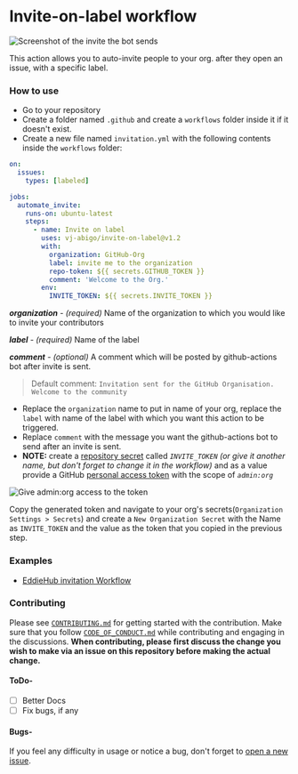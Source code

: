 # Invite-on-label workflow

![Screenshot of the invite the bot sends](https://user-images.githubusercontent.com/62864373/109786137-dc3b1280-7c32-11eb-9f10-e0e8ed936d2e.png)

This action allows you to auto-invite people to your org. after they open an issue, with a specific label.

### How to use
- Go to your repository
- Create a folder named `.github` and create a `workflows` folder inside it if it doesn't exist.
- Create a new file named `invitation.yml` with the following contents inside the `workflows` folder:
```yml
on:
  issues:
    types: [labeled]

jobs:
  automate_invite:
    runs-on: ubuntu-latest
    steps:
      - name: Invite on label
        uses: vj-abigo/invite-on-label@v1.2
        with:
          organization: GitHub-Org
          label: invite me to the organization
          repo-token: ${{ secrets.GITHUB_TOKEN }}
          comment: 'Welcome to the Org.'
        env:
          INVITE_TOKEN: ${{ secrets.INVITE_TOKEN }}
``` 

**_organization_** - _(required)_ Name of the organization to which you would like to invite your contributors

**_label_** - _(required)_ Name of the label

**_comment_** - _(optional)_ A comment which will be posted by github-actions bot after invite is sent.

> Default comment: `Invitation sent for the GitHub Organisation. Welcome to the community`

- Replace the `organization` name to put in name of your org, replace the `label` with name of the label with which you want this action to be triggered.
- Replace `comment` with the message you want the github-actions bot to send after an invite is sent.
- **NOTE:** create a [repository secret](https://help.github.com/en/actions/automating-your-workflow-with-github-actions/creating-and-using-encrypted-secrets) called _`INVITE_TOKEN`_ _(or give it another name, but don't forget to change it in the workflow)_ and as a value provide a GitHub [personal access token](https://github.com/settings/tokens) with the scope of _`admin:org`_

![Give admin:org access to the token](https://user-images.githubusercontent.com/43115551/109795252-b450ac80-7c3c-11eb-8de7-5dc5d600f82e.png)

Copy the generated token and navigate to your org's secrets(`Organization Settings > Secrets`) and create a `New Organization Secret` with the Name as `INVITE_TOKEN` and the value as the token that you copied in the previous step.

### Examples
- [EddieHub invitation Workflow](https://github.com/EddieHubCommunity/support/blob/main/.github/workflows/invitation.yml)

### Contributing
Please see [`CONTRIBUTING.md`](./CONTRIBUTING.md) for getting started with the contribution. Make sure that you follow [`CODE_OF_CONDUCT.md`](./CODE_OF_CONDUCT.md) while contributing and engaging in the discussions. **When contributing, please first discuss the change you wish to make via an issue on this repository before making the actual change.**

#### ToDo-
- [ ] Better Docs
- [ ] Fix bugs, if any
#### Bugs-
If you feel any difficulty in usage or notice a bug, don't forget to [open a new issue](https://github.com/vj-abigo/invite-on-label/issues/new).
